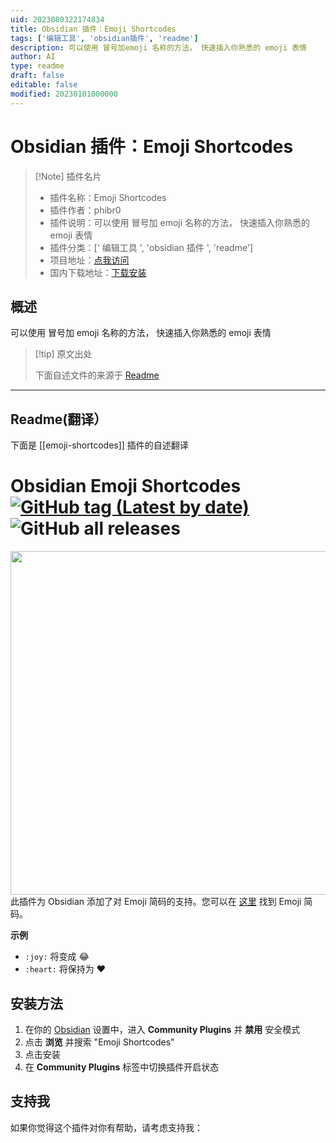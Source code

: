 ```yaml
---
uid: 2023080322174834
title: Obsidian 插件：Emoji Shortcodes
tags: ['编辑工具', 'obsidian插件', 'readme']
description: 可以使用 冒号加emoji 名称的方法， 快速插入你熟悉的 emoji 表情
author: AI
type: readme
draft: false
editable: false
modified: 20230101000000
---
```


# Obsidian 插件：Emoji Shortcodes

> [!Note] 插件名片
> - 插件名称：Emoji Shortcodes
> - 插件作者：phibr0
> - 插件说明：可以使用 冒号加 emoji 名称的方法， 快速插入你熟悉的 emoji 表情
> - 插件分类：[' 编辑工具 ', 'obsidian 插件 ', 'readme']
> - 项目地址：[点我访问](https://github.com/phibr0/obsidian-emoji-shortcodes)
> - 国内下载地址：[下载安装](https://pkmer.cn/products/plugin/pluginMarket/?emoji-shortcodes)

## 概述

可以使用 冒号加 emoji 名称的方法， 快速插入你熟悉的 emoji 表情

> [!tip] 原文出处
>
>下面自述文件的来源于 [Readme](https://ghproxy.net/https://raw.githubusercontent.com/phibr0/obsidian-emoji-shortcodes/master/README.md)

---

## Readme(翻译）

下面是 [[emoji-shortcodes]] 插件的自述翻译

# Obsidian Emoji Shortcodes [![GitHub tag (Latest by date)](https://img.shields.io/github/v/tag/phibr0/obsidian-emoji-shortcodes)](https://github.com/phibr0/obsidian-emoji-shortcodes/releases) ![GitHub all releases](https://img.shields.io/github/downloads/phibr0/obsidian-emoji-shortcodes/total)

<img align="right" width="550" src="https://user-images.githubusercontent.com/59741989/129605183-1295bfbb-760d-4b45-bf94-452f38f2b54c.gif">

此插件为 Obsidian 添加了对 Emoji 简码的支持。您可以在 [这里](https://emojipedia.org/) 找到 Emoji 简码。

**示例**

- `:joy:` 将变成 😂
- `:heart:` 将保持为 :heart:

## 安装方法

1. 在你的 [Obsidian](https://www.obsidian.md) 设置中，进入 **Community Plugins** 并 **禁用** 安全模式
2. 点击 **浏览** 并搜索 "Emoji Shortcodes"
3. 点击安装
4. 在 **Community Plugins** 标签中切换插件开启状态

## 支持我

如果你觉得这个插件对你有帮助，请考虑支持我：
